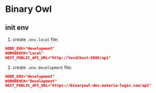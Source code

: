 # Binary Owl

## init env
1. create `.env.local` file:
```json
NODE_ENV="development"
WORKBENCH="Local"
NEXT_PUBLIC_API_URL="http://localhost:8080/api"
```

2. create `.env.development` file:
```json
NODE_ENV="development"
WORKBENCH="Development"
NEXT_PUBLIC_API_URL="https://binaryowl-dev.materia-logic.com/api"
```